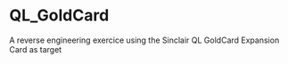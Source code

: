 # QL_GoldCard
A reverse engineering exercice using the Sinclair QL GoldCard Expansion Card as target
